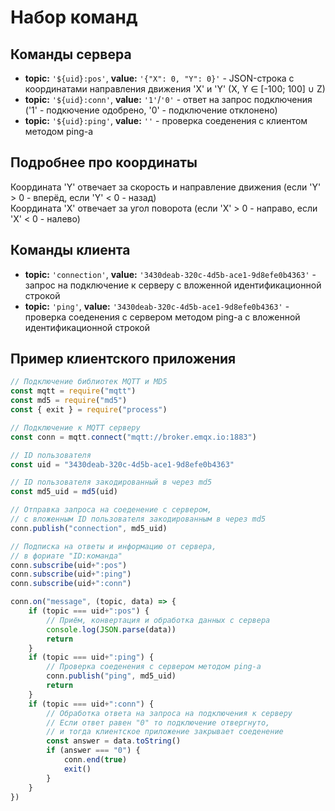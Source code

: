 # Набор команд

## Команды сервера

* **topic:** `'${uid}:pos'`, **value:** `'{"X": 0, "Y": 0}'` - JSON-строка с координатами направления движения 'X' и 'Y' (X, Y ∈ [-100; 100] ∪ Z)
* **topic:** `'${uid}:conn'`, **value:** `'1'`/`'0'` - ответ на запрос подключения ('1' - подкючение одобрено, '0' - подключение отклонено)
* **topic:** `'${uid}:ping'`, **value:** `''` - проверка соеденения с клиентом методом ping-а

## Подробнее про координаты

Координата 'Y' отвечает за скорость и направление движения (если 'Y' > 0 - вперёд, если 'Y' < 0 - назад)\
Координата 'X' отвечает за угол поворота (если 'X' > 0 - направо, если 'X' < 0 - налево)

## Команды клиента

* **topic:** `'connection'`, **value:** `'3430deab-320c-4d5b-ace1-9d8efe0b4363'` - запрос на подключение к серверу с вложенной идентификационной строкой
* **topic:** `'ping'`, **value:** `'3430deab-320c-4d5b-ace1-9d8efe0b4363'` - проверка соеденения с сервером методом ping-а с вложенной идентификационной строкой

## Пример клиентского приложения

```js
// Подключение библиотек MQTT и MD5
const mqtt = require("mqtt")
const md5 = require("md5")
const { exit } = require("process")

// Подключение к MQTT серверу
const conn = mqtt.connect("mqtt://broker.emqx.io:1883")

// ID пользователя
const uid = "3430deab-320c-4d5b-ace1-9d8efe0b4363"

// ID пользователя закодированный в через md5
const md5_uid = md5(uid)

// Отправка запроса на соеденение с сервером,
// с вложенным ID пользователя закодированным в через md5
conn.publish("connection", md5_uid)

// Подписка на ответы и информацию от сервера,
// в фориате "ID:команда"
conn.subscribe(uid+":pos")
conn.subscribe(uid+":ping")
conn.subscribe(uid+":conn")

conn.on("message", (topic, data) => {
    if (topic === uid+":pos") {
        // Приём, конвертация и обработка данных с сервера
        console.log(JSON.parse(data))
        return
    }
    if (topic === uid+":ping") {
        // Проверка соеденения с сервером методом ping-а
        conn.publish("ping", md5_uid)
        return
    }
    if (topic === uid+":conn") {
        // Обработка ответа на запроса на подключения к серверу
        // Если ответ равен "0" то подключение отвергнуто,
        // и тогда клиентское приложение закрывает соеденение
        const answer = data.toString()
        if (answer === "0") {
            conn.end(true)
            exit()
        }
    }
})
```
